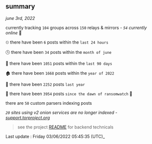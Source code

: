 
## summary
_june 3rd, 2022_

currently tracking `104` groups across `150` relays & mirrors - _`54` currently online_ 📡

⏲ there have been `6` posts within the `last 24 hours`

🕓 there have been `34` posts within the `month of june`

📅 there have been `1051` posts within the `last 90 days`

🏚 there have been `1668` posts within the `year of 2022`

🚀 there have been `2252` posts `last year`

🦕 there have been `3954` posts `since the dawn of ransomwatch` 🐣

there are `50` custom parsers indexing posts

_`20` sites using v2 onion services are no longer indexed - [support.torproject.org](https://support.torproject.org/onionservices/v2-deprecation/)_

> see the project [README](https://github.com/jmousqueton/ransomwatch#readme) for backend technicals



Last update : Friday 03/06/2022 05:45:35 (UTC)_

